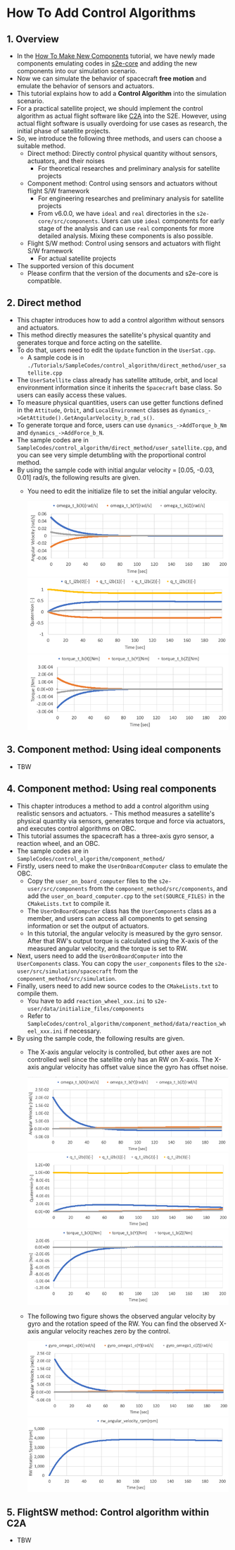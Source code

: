 # How To Add Control Algorithms

## 1.  Overview
- In the [How To Make New Components](./HowToMakeNewComponents.md) tutorial, we have newly made components emulating codes in [s2e-core](https://github.com/ut-issl/s2e-core) and adding the new components into our simulation scenario.
- Now we can simulate the behavior of spacecraft **free motion** and emulate the behavior of sensors and actuators. 
- This tutorial explains how to add a **Control Algorithm** into the simulation scenario. 
- For a practical satellite project, we should implement the control algorithm as actual flight software like [C2A](https://github.com/ut-issl/c2a-core) into the S2E. However, using actual flight software is usually overdoing for use cases as research, the initial phase of satellite projects.
- So, we introduce the following three methods, and users can choose a suitable method.
  - Direct method: Directly control physical quantity without sensors, actuators, and their noises
    - For theoretical researches and preliminary analysis for satellite projects
  - Component method: Control using sensors and actuators without flight S/W framework
    - For engineering researches and preliminary analysis for satellite projects
    - From v6.0.0, we have `ideal` and `real` directories in the `s2e-core/src/components`. Users can use `ideal` components for early stage of the analysis and can use `real` components for more detailed analysis. Mixing these components is also possible.
  - Flight S/W method: Control using sensors and actuators with flight S/W framework
    - For actual satellite projects
- The supported version of this document
  - Please confirm that the version of the documents and s2e-core is compatible.

## 2. Direct method
- This chapter introduces how to add a control algorithm without sensors and actuators.
- This method directly measures the satellite's physical quantity and generates torque and force acting on the satellite.
- To do that, users need to edit the `Update` function in the `UserSat.cpp`.
  - A sample code is in `./Tutorials/SampleCodes/control_algorithm/direct_method/user_satellite.cpp`
- The `UserSatellite` class already has satellite attitude, orbit, and local environment information since it inherits the `Spacecraft` base class. So users can easily access these values.
- To measure physical quantities, users can use getter functions defined in the `Attitude`, `Orbit`, and `LocalEnvironment` classes as `dynamics_->GetAttitude().GetAngularVelocity_b_rad_s()`.
- To generate torque and force, users can use `dynamics_->AddTorque_b_Nm` and `dynamics_->AddForce_b_N`.
- The sample codes are in `SampleCodes/control_algorithm/direct_method/user_satellite.cpp`, and you can see very simple detumbling with the proportional control method.
- By using the sample code with initial angular velocity = [0.05, -0.03, 0.01] rad/s, the following results are given.
  - You need to edit the initialize file to set the initial angular velocity.
    
    <img src="./figs/ControlAlgorithm_DirectControl_result1.png" alt="CA_DC_1" style="zoom: 80%;" />  

    <img src="./figs/ControlAlgorithm_DirectControl_result2.png" alt="CA_DC_2" style="zoom: 80%;" />  
   
    <img src="./figs/ControlAlgorithm_DirectControl_result3.png" alt="CA_DC_3" style="zoom: 80%;" />  

## 3. Component method: Using ideal components
- TBW

## 4. Component method: Using real components
- This chapter introduces a method to add a control algorithm using realistic sensors and actuators. - This method measures a satellite's physical quantity via sensors, generates torque and force via actuators, and executes control algorithms on OBC.
- This tutorial assumes the spacecraft has a three-axis gyro sensor, a reaction wheel, and an OBC.
- The sample codes are in `SampleCodes/control_algorithm/component_method/`
- Firstly, users need to make the `UserOnBoardComputer` class to emulate the OBC.
  - Copy the `user_on_board_computer` files to the `s2e-user/src/components` from the `component_method/src/components`, and add the `user_on_board_computer.cpp` to the `set(SOURCE_FILES)` in the `CMakeLists.txt` to compile it.
  - The `UserOnBoardComputer` class has the `UserComponents` class as a member, and users can access all components to get sensing information or set the output of actuators.
  - In this tutorial, the angular velocity is measured by the gyro sensor. After that RW's output torque is calculated using the X-axis of the measured angular velocity, and the torque is set to RW.
- Next, users need to add the `UserOnBoardComputer` into the `UserComponents` class. You can copy the `user_components` files to the `s2e-user/src/simulation/spacecraft` from the `component_method/src/simulation`.
- Finally, users need to add new source codes to the `CMakeLists.txt` to compile them.
  - You have to add `reaction_wheel_xxx.ini` to `s2e-user/data/initialize_files/components`
  - Refer to `SampleCodes/control_algorithm/component_method/data/reaction_wheel_xxx.ini` if necessary.
- By using the sample code, the following results are given.
  - The X-axis angular velocity is controlled, but other axes are not controlled well since the satellite only has an RW on X-axis. The X-axis angular velocity has offset value since the gyro has offset noise.

    <img src="./figs/ControlAlgorithm_ComponentControl_result1.png" alt="CA_CC_1" style="zoom: 80%;" />  
    <img src="./figs/ControlAlgorithm_ComponentControl_result2.png" alt="CA_CC_2" style="zoom: 80%;" />  
    <img src="./figs/ControlAlgorithm_ComponentControl_result3.png" alt="CA_CC_3" style="zoom: 80%;" />  

  - The following two figure shows the observed angular velocity by gyro and the rotation speed of the RW. You can find the observed X-axis angular velocity reaches zero by the control.

    <img src="./figs/ControlAlgorithm_ComponentControl_result4.png" alt="CA_CC_4" style="zoom: 80%;" />  
    <img src="./figs/ControlAlgorithm_ComponentControl_result5.png" alt="CA_CC_5" style="zoom: 80%;" />  

## 5. FlightSW method: Control algorithm within C2A
- TBW
